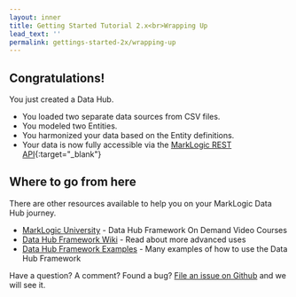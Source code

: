 ```yaml
---
layout: inner
title: Getting Started Tutorial 2.x<br>Wrapping Up
lead_text: ''
permalink: gettings-started-2x/wrapping-up
---
```


## Congratulations!
You just created a Data Hub.

- You loaded two separate data sources from CSV files.
- You modeled two Entities.
- You harmonized your data based on the Entity definitions.
- Your data is now fully accessible via the [MarkLogic REST API](https://docs.marklogic.com/REST/client){:target="_blank"}

## Where to go from here

There are other resources available to help you on your MarkLogic Data Hub journey.

- [MarkLogic University](https://mlu.marklogic.com/ondemand/index.xqy?q=Series%3A%22Operational%20Data%20Hubs%22) - Data Hub Framework On Demand Video Courses
- [Data Hub Framework Wiki](https://github.com/marklogic-community/marklogic-data-hub/wiki) - Read about more advanced uses
- [Data Hub Framework Examples](https://github.com/marklogic-community/marklogic-data-hub/tree/2.0-develop/examples) - Many examples of how to use the Data Hub Framework

Have a question? A comment? Found a bug? [File an issue on Github](https://github.com/marklogic-community/marklogic-data-hub/issues/new) and we will see it.
